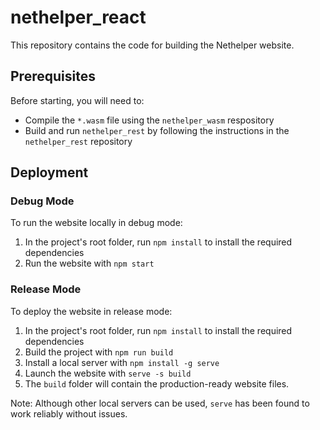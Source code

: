 # nethelper_react
This repository contains the code for building the Nethelper website.

## Prerequisites
Before starting, you will need to:
- Compile the `*.wasm` file using the `nethelper_wasm` respository
- Build and run `nethelper_rest` by following the instructions in the `nethelper_rest` repository

## Deployment
### Debug Mode
To run the website locally in debug mode:
1. In the project's root folder, run `npm install` to install the required dependencies
2. Run the website with `npm start`

### Release Mode
To deploy the website in release mode:
1. In the project's root folder, run `npm install` to install the required dependencies
2. Build the project with `npm run build`
3. Install a local server with `npm install -g serve`
4. Launch the website with `serve -s build`
5. The `build` folder will contain the production-ready website files.

Note: Although other local servers can be used, `serve` has been found to work reliably without issues.